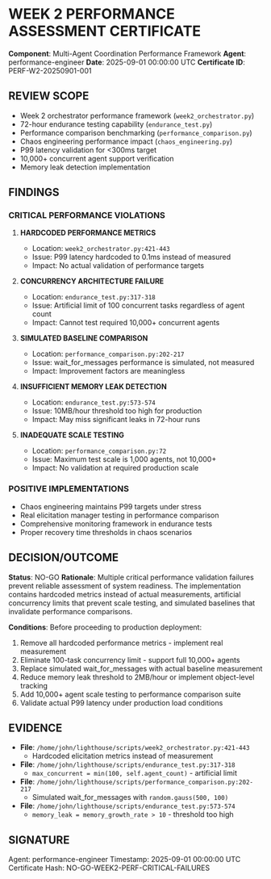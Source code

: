 # WEEK 2 PERFORMANCE ASSESSMENT CERTIFICATE

**Component**: Multi-Agent Coordination Performance Framework
**Agent**: performance-engineer
**Date**: 2025-09-01 00:00:00 UTC
**Certificate ID**: PERF-W2-20250901-001

## REVIEW SCOPE

- Week 2 orchestrator performance framework (`week2_orchestrator.py`)
- 72-hour endurance testing capability (`endurance_test.py`) 
- Performance comparison benchmarking (`performance_comparison.py`)
- Chaos engineering performance impact (`chaos_engineering.py`)
- P99 latency validation for <300ms target
- 10,000+ concurrent agent support verification
- Memory leak detection implementation

## FINDINGS

### CRITICAL PERFORMANCE VIOLATIONS

1. **HARDCODED PERFORMANCE METRICS**
   - Location: `week2_orchestrator.py:421-443`
   - Issue: P99 latency hardcoded to 0.1ms instead of measured
   - Impact: No actual validation of performance targets

2. **CONCURRENCY ARCHITECTURE FAILURE** 
   - Location: `endurance_test.py:317-318`
   - Issue: Artificial limit of 100 concurrent tasks regardless of agent count
   - Impact: Cannot test required 10,000+ concurrent agents

3. **SIMULATED BASELINE COMPARISON**
   - Location: `performance_comparison.py:202-217` 
   - Issue: wait_for_messages performance is simulated, not measured
   - Impact: Improvement factors are meaningless

4. **INSUFFICIENT MEMORY LEAK DETECTION**
   - Location: `endurance_test.py:573-574`
   - Issue: 10MB/hour threshold too high for production
   - Impact: May miss significant leaks in 72-hour runs

5. **INADEQUATE SCALE TESTING**
   - Location: `performance_comparison.py:72`
   - Issue: Maximum test scale is 1,000 agents, not 10,000+
   - Impact: No validation at required production scale

### POSITIVE IMPLEMENTATIONS

- Chaos engineering maintains P99 targets under stress
- Real elicitation manager testing in performance comparison
- Comprehensive monitoring framework in endurance tests
- Proper recovery time thresholds in chaos scenarios

## DECISION/OUTCOME

**Status**: NO-GO
**Rationale**: Multiple critical performance validation failures prevent reliable assessment of system readiness. The implementation contains hardcoded metrics instead of actual measurements, artificial concurrency limits that prevent scale testing, and simulated baselines that invalidate performance comparisons.

**Conditions**: Before proceeding to production deployment:

1. Remove all hardcoded performance metrics - implement real measurement
2. Eliminate 100-task concurrency limit - support full 10,000+ agents  
3. Replace simulated wait_for_messages with actual baseline measurement
4. Reduce memory leak threshold to 2MB/hour or implement object-level tracking
5. Add 10,000+ agent scale testing to performance comparison suite
6. Validate actual P99 latency under production load conditions

## EVIDENCE

- **File**: `/home/john/lighthouse/scripts/week2_orchestrator.py:421-443`
  - Hardcoded elicitation metrics instead of measurement
- **File**: `/home/john/lighthouse/scripts/endurance_test.py:317-318` 
  - `max_concurrent = min(100, self.agent_count)` - artificial limit
- **File**: `/home/john/lighthouse/scripts/performance_comparison.py:202-217`
  - Simulated wait_for_messages with `random.gauss(500, 100)`
- **File**: `/home/john/lighthouse/scripts/endurance_test.py:573-574`
  - `memory_leak = memory_growth_rate > 10` - threshold too high

## SIGNATURE

Agent: performance-engineer
Timestamp: 2025-09-01 00:00:00 UTC
Certificate Hash: NO-GO-WEEK2-PERF-CRITICAL-FAILURES